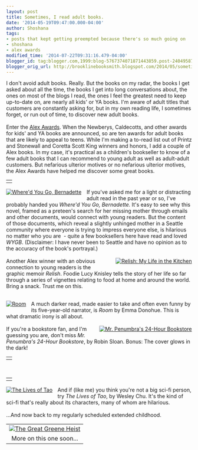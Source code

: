 ```yaml
---
layout: post
title: Sometimes, I read adult books.
date: '2014-05-19T09:47:00.000-04:00'
author: Shoshana
tags:
- posts that kept getting preempted because there's so much going on
- shoshana
- alex awards
modified_time: '2014-07-22T09:31:16.479-04:00'
blogger_id: tag:blogger.com,1999:blog-5767374071871443859.post-240495877149953800
blogger_orig_url: http://brooklinebooksmith.blogspot.com/2014/05/sometimes-i-read-adult-books.html
---
```


I don't avoid adult books. Really. But the books on my radar, the books I get asked about all the time, the books I get into long conversations about, the ones on most of the blogs I read, the ones I feel the greatest need to keep up-to-date on, are nearly all kids' or YA books. I'm aware of adult titles that customers are constantly asking for, but in my own reading life, I sometimes forget, or run out of time, to discover new adult books.<br /><br />Enter the <a href="http://www.ala.org/yalsa/booklists/alex">Alex Awards</a>. When the Newberys, Caldecotts, and other awards for kids' and YA books are announced, so are ten awards for adult books that are likely to appeal to teens. While I'm making a to-read list out of Printz and Stonewall and Coretta Scott King winners and honors, I add a couple of Alex books. In my case, it's practical as a children's bookseller to know of a few adult books that I can recommend to young adult as well as adult-adult customers. But nefarious ulterior motives or no nefarious ulterior motives, the Alex Awards have helped me discover some great books.<br /><table id="aba-search-results-table"><tbody><tr><td valign="top"><div class="abaproduct-image"></div></td></tr></tbody></table><a href="http://www.brooklinebooksmith-shop.com/book/v/9780316204262" style="clear: left; float: left; margin-bottom: 1em; margin-right: 1em;"><img src="http://images.booksense.com/images/books/262/204/FC9780316204262.JPG" title="Where'd You Go, Bernadette" /></a>If you've asked me for a light or distracting adult read in the past year or so, I've probably handed you <i>Where'd You Go, Bernadette.</i> It's easy to see why this novel, framed as a preteen's search for her missing mother through emails and other documents, would connect with young readers. But the content of those documents, which reveal a slightly unhinged mother in a Seattle community where everyone is trying to impress everyone else, is hilarious no matter who you are&nbsp; - quite a few booksellers here have read and loved <i>WYGB</i>. (Disclaimer: I have never been to Seattle and have no opinion as to the accuracy of the book's portrayal.)<br /><br /><a href="http://www.brooklinebooksmith-shop.com/book/v/9781596436237" style="clear: right; float: right; margin-bottom: 1em; margin-left: 1em;"><img src="http://images.booksense.com/images/books/237/436/FC9781596436237.JPG" title="Relish: My Life in the Kitchen" /></a>Another Alex winner with an obvious connection to young readers is the graphic memoir <i>Relish</i>. Foodie Lucy Knisley tells the story of her life so far through a series of vignettes relating to food at home and around the world. Bring a snack. Trust me on this. <br /><div class="abaproduct-image"></div><br /><div class="abaproduct-image"></div><a href="http://www.brooklinebooksmith-shop.com/book/v/9780316098328" style="clear: left; float: left; margin-bottom: 1em; margin-right: 1em;"><img src="http://images.booksense.com/images/books/328/098/FC9780316098328.JPG" title="Room" /></a>A much darker read, made easier to take and often even funny by its five-year-old narrator, is <i>Room</i> by Emma Donohue. This is what dramatic irony is all about.<br /><br /><a href="http://www.brooklinebooksmith-shop.com/book/v/9781250037756" style="clear: right; float: right; margin-bottom: 1em; margin-left: 1em;"><img src="http://images.booksense.com/images/books/756/037/FC9781250037756.JPG" title="Mr. Penumbra's 24-Hour Bookstore" /></a>If you're a bookstore fan, and I'm guessing you are, don't miss <i>Mr. Penumbra's 24-Hour Bookstore</i>, by Robin Sloan. Bonus: The cover glows in the dark! <br /><table id="aba-search-results-table"><tbody><tr><td valign="top"><div class="abaproduct-image"></div></td></tr></tbody></table><br /><table id="aba-search-results-table"><tbody><tr><td valign="top"><div class="abaproduct-image"></div></td></tr></tbody></table><a href="http://www.brooklinebooksmith-shop.com/book/v/9780857663290" style="clear: left; float: left; margin-bottom: 1em; margin-right: 1em;"><img src="http://images.booksense.com/images/books/290/663/FC9780857663290.JPG" title="The Lives of Tao" /></a>And if (like me) you think you're not a big sci-fi person, try <i>The Lives of Tao</i>, by Wesley Chu. It's the kind of sci-fi that's really about its characters, many of whom are hilarious.<br /><br />...And now back to my regularly scheduled extended childhood.<br /><table cellpadding="0" cellspacing="0" class="tr-caption-container" style="float: right; text-align: center;"><tbody><tr><td style="text-align: center;"><a href="http://www.brooklinebooksmith-shop.com/book/v/9780545525527" style="margin-left: auto; margin-right: auto;"><img src="http://images.booksense.com/images/books/527/525/FC9780545525527.JPG" title="The Great Greene Heist" /></a></td></tr><tr><td class="tr-caption" style="text-align: center;">More on this one soon...</td></tr></tbody></table><br /><div class="abaproduct-image"></div><br /><br />